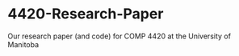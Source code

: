 4420-Research-Paper
===================

Our research paper (and code) for COMP 4420 at the University of Manitoba

